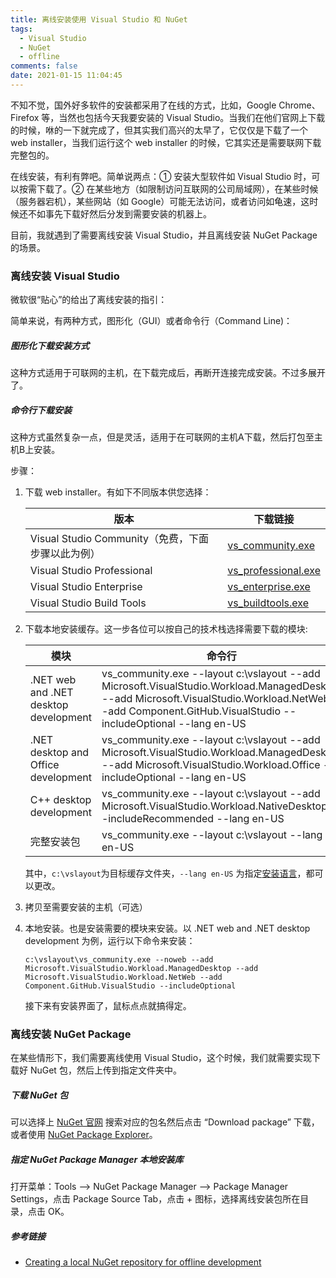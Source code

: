 ```yaml
---
title: 离线安装使用 Visual Studio 和 NuGet
tags:
  - Visual Studio
  - NuGet
  - offline
comments: false
date: 2021-01-15 11:04:45
---
```


不知不觉，国外好多软件的安装都采用了在线的方式，比如，Google Chrome、Firefox 等，当然也包括今天我要安装的 Visual Studio。当我们在他们官网上下载的时候，咻的一下就完成了，但其实我们高兴的太早了，它仅仅是下载了一个 web installer，当我们运行这个 web installer 的时候，它其实还是需要联网下载完整包的。

在线安装，有利有弊吧。简单说两点：① 安装大型软件如 Visual Studio 时，可以按需下载了。② 在某些地方（如限制访问互联网的公司局域网），在某些时候（服务器宕机），某些网站（如 Google）可能无法访问，或者访问如龟速，这时候还不如事先下载好然后分发到需要安装的机器上。

目前，我就遇到了需要离线安装 Visual Studio，并且离线安装 NuGet Package 的场景。

### 离线安装 Visual Studio

微软很“贴心”的给出了离线安装的指引[<fa-link/>](https://docs.microsoft.com/en-us/visualstudio/install/create-an-offline-installation-of-visual-studio?view=vs-2019)：

简单来说，有两种方式，图形化（GUI）或者命令行（Command Line)：

##### 图形化下载安装方式

这种方式适用于可联网的主机，在下载完成后，再断开连接完成安装。不过多展开了。

##### 命令行下载安装

这种方式虽然复杂一点，但是灵活，适用于在可联网的主机A下载，然后打包至主机B上安装。

步骤：

1. 下载 web installer。有如下不同版本供您选择：
   
    |版本|下载链接|
    |-----|-----|
    |Visual Studio Community（免费，下面步骤以此为例）|[vs_community.exe](https://visualstudio.microsoft.com/thank-you-downloading-visual-studio/?sku=community&rel=16&utm_medium=microsoft&utm_source=docs.microsoft.com&utm_campaign=offline+install&utm_content=download+vs2019)|    
    |Visual Studio Professional|[vs_professional.exe](https://visualstudio.microsoft.com/thank-you-downloading-visual-studio/?sku=professional&rel=16&utm_medium=microsoft&utm_source=docs.microsoft.com&utm_campaign=offline+install&utm_content=download+vs2019)|
    |Visual Studio Enterprise|[vs_enterprise.exe](https://visualstudio.microsoft.com/thank-you-downloading-visual-studio/?sku=enterprise&rel=16&utm_medium=microsoft&utm_source=docs.microsoft.com&utm_campaign=offline+install&utm_content=download+vs2019)|
    |Visual Studio Build Tools|[vs_buildtools.exe](https://visualstudio.microsoft.com/thank-you-downloading-visual-studio/?sku=buildtools&rel=16&utm_medium=microsoft&utm_source=docs.microsoft.com&utm_campaign=offline+install&utm_content=download+vs2019)|

2. 下载本地安装缓存。这一步各位可以按自己的技术栈选择需要下载的模块:
   
    |模块|命令行|
    |-----|-----|
    |.NET web and .NET desktop development|vs_community.exe --layout c:\vslayout --add Microsoft.VisualStudio.Workload.ManagedDesktop --add Microsoft.VisualStudio.Workload.NetWeb --add Component.GitHub.VisualStudio --includeOptional --lang en-US|    
    |.NET desktop and Office development|vs_community.exe --layout c:\vslayout --add Microsoft.VisualStudio.Workload.ManagedDesktop --add Microsoft.VisualStudio.Workload.Office --includeOptional --lang en-US|
    |C++ desktop development|vs_community.exe --layout c:\vslayout --add Microsoft.VisualStudio.Workload.NativeDesktop --includeRecommended --lang en-US|
    |完整安装包|vs_community.exe --layout c:\vslayout --lang en-US|

    其中，`c:\vslayout`为目标缓存文件夹，`--lang en-US` 为指定[安装语言](https://docs.microsoft.com/en-us/visualstudio/install/create-an-offline-installation-of-visual-studio?view=vs-2019#list-of-language-locales)，都可以更改。

3. 拷贝至需要安装的主机（可选）
   
4. 本地安装。也是安装需要的模块来安装。以 .NET web and .NET desktop development 为例，运行以下命令来安装：
   
   `c:\vslayout\vs_community.exe --noweb --add Microsoft.VisualStudio.Workload.ManagedDesktop --add Microsoft.VisualStudio.Workload.NetWeb --add Component.GitHub.VisualStudio --includeOptional`

   接下来有安装界面了，鼠标点点就搞得定。
   
### 离线安装 NuGet Package

在某些情形下，我们需要离线使用 Visual Studio，这个时候，我们就需要实现下载好 NuGet 包，然后上传到指定文件夹中。

##### 下载 NuGet 包

可以选择上 [NuGet 官网](https://www.nuget.org/) 搜索对应的包名然后点击 “Download package” 下载，或者使用 [NuGet Package Explorer](https://github.com/NuGetPackageExplorer/NuGetPackageExplorer)。

##### 指定 NuGet Package Manager 本地安装库 [<fa-link/>](https://social.technet.microsoft.com/wiki/contents/articles/25127.nuget-offline-package.aspx)

打开菜单：Tools --> NuGet Package Manager --> Package Manager Settings，点击 Package Source Tab，点击 + 图标，选择离线安装包所在目录，点击 OK。

##### 参考链接

- [Creating a local NuGet repository for offline development](https://www.codurance.com/publications/2015/05/04/creating-a-local-nuget-repository)
